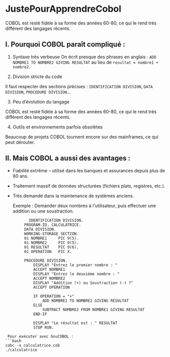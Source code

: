# JustePourApprendreCobol
COBOL est resté fidèle à sa forme des années 60-80, ce qui le rend très différent des langages récents.

## I. Pourquoi COBOL paraît compliqué :

1. Syntaxe très verbeuse 
On écrit presque des phrases en anglais : `ADD NOMBRE1 TO NOMBRE2 GIVING RESULTAT` au lieu de `resultat = nombre1 + nombre2.`

2. Division stricte du code

Il faut respecter des sections précises : `IDENTIFICATION DIVISION`, `DATA DIVISION`, `PROCEDURE DIVISION`…

3. Peu d’évolution du langage

COBOL est resté fidèle à sa forme des années 60-80, ce qui le rend très différent des langages récents.

4. Outils et environnements parfois obsolètes

Beaucoup de projets COBOL tournent encore sur des mainframes, ce qui peut dérouter.

## II. Mais COBOL a aussi des avantages :
* Fiabilité extrême – utilisé dans les banques et assurances depuis plus de 60 ans.
* Traitement massif de données structurées (fichiers plats, registres, etc.).
* Très demandé dans la maintenance de systèmes anciens.

  Exemple : Demander deux nombres à l'utilisateur, puis effectuer une addition ou une soustraction.
  
  ```cobol
         IDENTIFICATION DIVISION.
       PROGRAM-ID. CALCULATRICE.
       DATA DIVISION.
       WORKING-STORAGE SECTION.
       01 NOMBRE1     PIC 9(5).
       01 NOMBRE2     PIC 9(5).
       01 RESULTAT    PIC 9(6).
       01 OPERATION   PIC X.

       PROCEDURE DIVISION.
           DISPLAY "Entrez le premier nombre : "
           ACCEPT NOMBRE1
           DISPLAY "Entrez le deuxième nombre : "
           ACCEPT NOMBRE2
           DISPLAY "Addition (+) ou Soustraction (-) ?"
           ACCEPT OPERATION

           IF OPERATION = "+"
               ADD NOMBRE1 TO NOMBRE2 GIVING RESULTAT
           ELSE
               SUBTRACT NOMBRE2 FROM NOMBRE1 GIVING RESULTAT
           END-IF

           DISPLAY "Le résultat est : " RESULTAT
           STOP RUN.
```
 Pour exécuter avec GnuCOBOL :
```bash
cobc -x calculatrice.cob
./calculatrice
```
